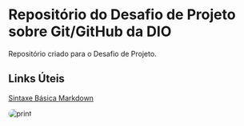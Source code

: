 # Repositório do Desafio de Projeto sobre Git/GitHub da DIO
Repositório criado para o Desafio de Projeto.

## Links Úteis
[Sintaxe Básica Markdown](https://www.markdownguide.org/basic-syntax/)

<img alt="print" style="border-radius:50px;" 
 src="https://cdn.discordapp.com/attachments/959714595575054378/971168427815342211/unknown.png">

